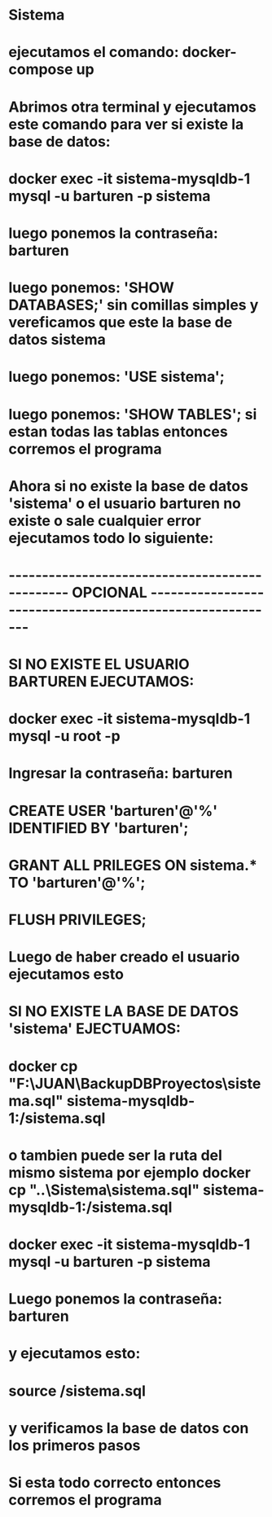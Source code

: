 # Sistema

# ejecutamos el comando: docker-compose up

# Abrimos otra terminal y ejecutamos este comando para ver si existe la base de datos:
# docker exec -it sistema-mysqldb-1 mysql -u barturen -p sistema
# luego ponemos la contraseña: barturen
# luego ponemos: 'SHOW DATABASES;' sin comillas simples y vereficamos que este la base de datos sistema
# luego ponemos: 'USE sistema';
# luego ponemos: 'SHOW TABLES'; si estan todas las tablas entonces corremos el programa

# Ahora si no existe la base de datos 'sistema' o el usuario barturen no existe o sale cualquier error ejecutamos todo lo siguiente:

# ----------------------------------------------- OPCIONAL ----------------------------------------------------------

# SI NO EXISTE EL USUARIO BARTUREN EJECUTAMOS:
# docker exec -it sistema-mysqldb-1 mysql -u root -p
# Ingresar la contraseña: barturen
# CREATE USER 'barturen'@'%' IDENTIFIED BY 'barturen';
# GRANT ALL PRILEGES ON sistema.* TO 'barturen'@'%';
# FLUSH PRIVILEGES;

# Luego de haber creado el usuario ejecutamos esto 
# SI NO EXISTE LA BASE DE DATOS 'sistema' EJECTUAMOS:

# docker cp "F:\JUAN\BackupDBProyectos\sistema.sql" sistema-mysqldb-1:/sistema.sql
# o tambien puede ser la ruta del mismo sistema por ejemplo docker cp "..\Sistema\sistema.sql" sistema-mysqldb-1:/sistema.sql

# docker exec -it sistema-mysqldb-1 mysql -u barturen -p sistema

# Luego ponemos la contraseña: barturen
#  y ejecutamos esto:

# source /sistema.sql

# y verificamos la base de datos con los primeros pasos
# Si esta todo correcto entonces corremos el programa